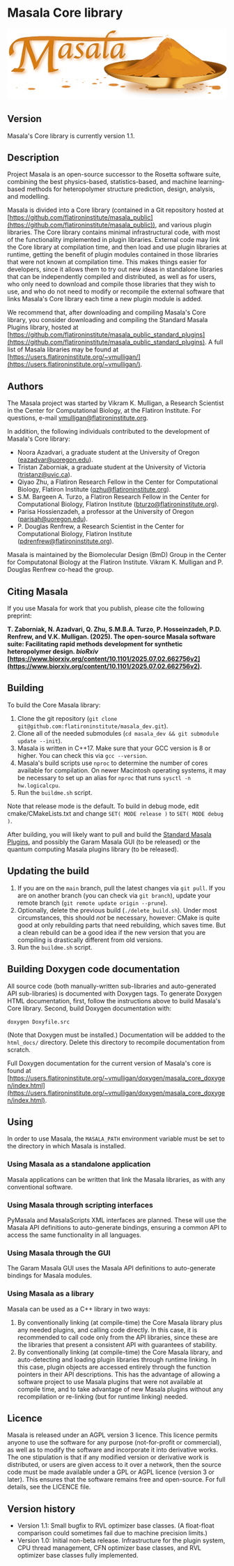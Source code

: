 # Masala Core library

![Masala logo](logos/Masala_logo_v3_sm.png)

## Version

Masala's Core library is currently version 1.1. 

## Description

Project Masala is an open-source successor to the Rosetta software suite, combining the best physics-based, statistics-based, and machine learning-based methods for heteropolymer structure prediction, design, analysis, and modelling.

Masala is divided into a Core library (contained in a Git repository hosted at [https://github.com/flatironinstitute/masala_public](https://github.com/flatironinstitute/masala_public)), and various plugin libraries.  The Core library contains minimal infrastructural code, with most of the functionality implemented in plugin libraries.  External code may link the Core library at compilation time, and then load and use plugin libraries at runtime, getting the benefit of plugin modules contained in those libraries that were not known at compilation time.  This makes things easier for developers, since it allows them to try out new ideas in standalone libraries that can be independently compiled and distributed, as well as for users, who only need to download and compile those libraries that they wish to use, and who do not need to modify or recompile the external software that links Masala's Core library each time a new plugin module is added.

We recommend that, after downloading and compiling Masala's Core library, you consider downloading and compiling the Standard Masala Plugins library, hosted at [https://github.com/flatironinstitute/masala_public_standard_plugins](https://github.com/flatironinstitute/masala_public_standard_plugins).  A full list of Masala libraries may be found at [https://users.flatironinstitute.org/~vmulligan/](https://users.flatironinstitute.org/~vmulligan/).

## Authors

The Masala project was started by Vikram K. Mulligan, a Research Scientist in the Center for Computational Biology, at the Flatiron Institute.  For questions, e-mail vmulligan@flatironinstitute.org.

In addition, the following individuals contributed to the development of Masala's Core library:

- Noora Azadvari, a graduate student at the University of Oregon (eazadvar@uoregon.edu).
- Tristan Zaborniak, a graduate student at the University of Victoria (tristanz@uvic.ca).
- Qiyao Zhu, a Flatiron Research Fellow in the Center for Computational Biology, Flatiron Institute (qzhu@flatironinstitute.org).
- S.M. Bargeen A. Turzo, a Flatiron Research Fellow in the Center for Computational Biology, Flatiron Institute (bturzo@flatironinstitute.org).
- Parisa Hossienzadeh, a professor at the University of Oregon (parisah@uoregon.edu).
- P. Douglas Renfrew, a Research Scientist in the Center for Computational Biology, Flatiron Institute (pdrenfrew@flatironinstitute.org).

Masala is maintained by the Biomolecular Design (BmD) Group in the Center for Computatonal Biology at the Flatiron Institute.  Vikram K. Mulligan and P. Douglas Renfrew co-head the group.

## Citing Masala

If you use Masala for work that you publish, please cite the following preprint:

**T. Zaborniak, N. Azadvari, Q. Zhu, S.M.B.A. Turzo, P. Hosseinzadeh, P.D. Renfrew, and V.K. Mulligan.  (2025).  The open-source Masala software suite: Facilitating rapid methods development for synthetic heteropolymer design. _bioRxiv_ [https://www.biorxiv.org/content/10.1101/2025.07.02.662756v2](https://www.biorxiv.org/content/10.1101/2025.07.02.662756v2).**

## Building

To build the Core Masala library:

1.  Clone the git repository (`git clone git@github.com:flatironinstitute/masala_dev.git`).
2.  Clone all of the needed submodules (`cd masala_dev && git submodule update --init`).
3.  Masala is written in C++17. Make sure that your GCC version is 8 or higher. You can check this via `gcc --version`.
4.  Masala's build scripts use `nproc` to determine the number of cores available for compilation.  On newer Macintosh operating systems, it may be necessary to set up an alias for `nproc` that runs `sysctl -n hw.logicalcpu`.
5.  Run the `buildme.sh` script.

Note that release mode is the default.  To build in debug mode, edit cmake/CMakeLists.txt and change `SET( MODE release )` to `SET( MODE debug )`.

After building, you will likely want to pull and build the [Standard Masala Plugins](https://github.com/flatironinstitute/masala_public_standard_plugins), and possibly the Garam Masala GUI (to be released) or the quantum computing Masala plugins library (to be released).

## Updating the build

1.  If you are on the `main` branch, pull the latest changes via `git pull`. If you are on another branch (you can check via `git branch`), update your remote branch (`git remote update origin --prune`).
2.  Optionally, delete the previous build (`./delete_build.sh`).  Under most circumstances, this should _not_ be necessary, however: CMake is quite good at only rebuilding parts that need rebuilding, which saves time.  But a clean rebuild can be a good idea if the new version that you are compiling is drastically different from old versions.
3.  Run the `buildme.sh` script.

## Building Doxygen code documentation

All source code (both manually-written sub-libraries and auto-generated API sub-libraries) is documented with Doxygen tags.  To generate Doxygen HTML documentation, first, follow the instructions above to build Masala's Core library.  Second, build Doxygen documentation with:

```
doxygen Doxyfile.src
```

(Note that Doxygen must be installed.) Documentation will be addded to the `html_docs/` directory.  Delete this directory to recompile documentation from scratch.

Full Doxygen documentation for the current version of Masala's core is found at [https://users.flatironinstitute.org/~vmulligan/doxygen/masala_core_doxygen/index.html](https://users.flatironinstitute.org/~vmulligan/doxygen/masala_core_doxygen/index.html).

## Using

In order to use Masala, the `MASALA_PATH` environment variable must be set to the directory in which Masala is installed.

### Using Masala as a standalone application

Masala applications can be written that link the Masala libraries, as with any conventional software.

### Using Masala through scripting interfaces

PyMasala and MasalaScripts XML interfaces are planned.  These will use the Masala API definitions to auto-generate bindings, ensuring a common API to access the same functionality in all languages.

### Using Masala through the GUI

The Garam Masala GUI uses the Masala API definitions to auto-generate bindings for Masala modules.

### Using Masala as a library

Masala can be used as a C++ library in two ways:

1.  By conventionally linking (at compile-time) the Core Masala library plus any needed plugins, and calling code directly.  In this case, it is recommended to call code only from the API libraries, since these are the libraries that present a consistent API with guarantees of stability.
2.  By conventionally linking (at compile-time) the Core Masala library, and auto-detecting and loading plugin libraries through runtime linking.  In this case, plugin objects are accessed entirely through the function pointers in their API descriptions.  This has the advantage of allowing a software project to use Masala plugins that were not available at compile time, and to take advantage of new Masala plugins without any recompilation or re-linking (but for runtime linking) needed.

## Licence

Masala is released under an AGPL version 3 licence.  This licence permits anyone to use the software for any purpose (not-for-profit or commercial), as well as to modify the software and incorporate it into derivative works.  The one stipulation is that if any modified version or derivative work is distributed, or users are given access to it over a network, then the source code must be made available under a GPL or AGPL licence (version 3 or later).  This ensures that the software remains free and open-source.  For full details, see the LICENCE file.

## Version history

* Version 1.1: Small bugfix to RVL optimizer base classes.  (A float-float comparison could sometimes fail due to machine precision limits.)
* Version 1.0: Initial non-beta release.  Infrastructure for the plugin system, CPU thread management, CFN optimizer base classes, and RVL optimizer base classes fully implemented.
